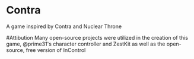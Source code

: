 # Contra
A game inspired by Contra and Nuclear Throne

#Attibution
Many open-source projects were utilized in the creation of this game, @prime31's character controller and ZestKit as well as the open-source, free version of InControl
